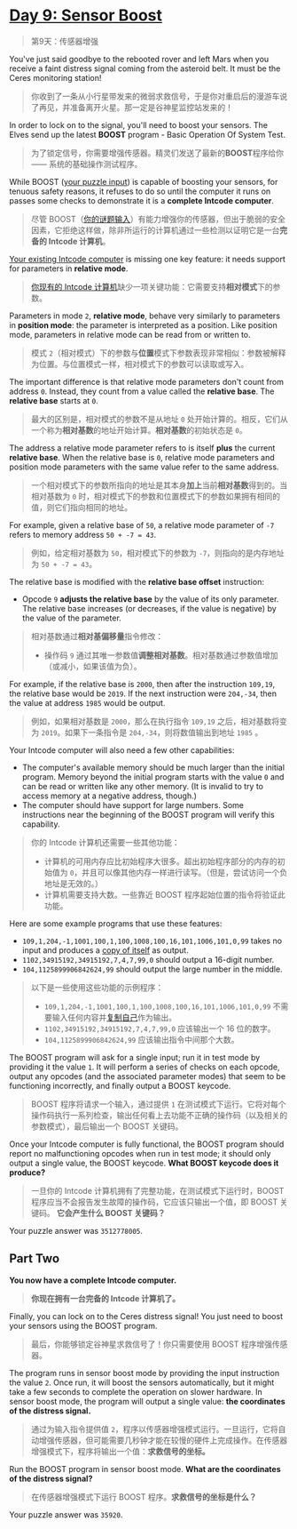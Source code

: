 # [Day 9: Sensor Boost](https://adventofcode.com/2019/day/9)

> 第9天：传感器增强

You've just said goodbye to the rebooted rover and left Mars when you receive a faint distress signal coming from the asteroid belt. It must be the Ceres monitoring station!

> 你收到了一条从小行星带发来的微弱求救信号，于是你对重启后的漫游车说了再见，并准备离开火星。那一定是谷神星监控站发来的！

In order to lock on to the signal, you'll need to boost your sensors. The Elves send up the latest **BOOST** program - Basic Operation Of System Test.

> 为了锁定信号，你需要增强传感器。精灵们发送了最新的**BOOST**程序给你 —— 系统的基础操作测试程序。

While BOOST ([your puzzle input](day9.txt)) is capable of boosting your sensors, for tenuous safety reasons, it refuses to do so until the computer it runs on passes some checks to demonstrate it is a **complete Intcode computer**.

> 尽管 BOOST（[你的谜题输入](day9.txt)）有能力增强你的传感器，但出于脆弱的安全因素，它拒绝这样做，除非所运行的计算机通过一些检测以证明它是一台**完备的 Intcode 计算机**。

[Your existing Intcode computer](day5.md) is missing one key feature: it needs support for parameters in **relative mode**.

> [你现有的 Intcode 计算机](day5.md)缺少一项关键功能：它需要支持**相对模式**下的参数。

Parameters in mode `2`, **relative mode**, behave very similarly to parameters in **position mode**: the parameter is interpreted as a position. Like position mode, parameters in relative mode can be read from or written to.

> 模式 `2`（相对模式）下的参数与**位置**模式下参数表现非常相似：参数被解释为位置。与位置模式一样，相对模式下的参数可以读取或写入。

The important difference is that relative mode parameters don't count from address `0`. Instead, they count from a value called the **relative base**. The **relative base** starts at `0`.

> 最大的区别是，相对模式的参数不是从地址 `0` 处开始计算的。相反，它们从一个称为**相对基数**的地址开始计算。**相对基数**的初始状态是 `0`。

The address a relative mode parameter refers to is itself **plus** the current **relative base**. When the relative base is `0`, relative mode parameters and position mode parameters with the same value refer to the same address.

> 一个相对模式下的参数所指向的地址是其本身**加上**当前**相对基数**得到的。当相对基数为 `0` 时，相对模式下的参数和位置模式下的参数如果拥有相同的值，则它们指向相同的地址。

For example, given a relative base of `50`, a relative mode parameter of `-7` refers to memory address `50 + -7 = 43`.

> 例如，给定相对基数为 `50`，相对模式下的参数为 `-7`，则指向的是内存地址为 `50 + -7 = 43`。

The relative base is modified with the **relative base offset** instruction:

- Opcode `9` **adjusts the relative base** by the value of its only parameter. The relative base increases (or decreases, if the value is negative) by the value of the parameter.

> 相对基数通过**相对基偏移量**指令修改：
>
> - 操作码 `9` 通过其唯一参数值**调整相对基数**。相对基数通过参数值增加（或减小，如果该值为负）。

For example, if the relative base is `2000`, then after the instruction `109,19`, the relative base would be `2019`. If the next instruction were `204,-34`, then the value at address `1985` would be output.

> 例如，如果相对基数是 `2000`，那么在执行指令 `109,19` 之后，相对基数将变为 `2019`。如果下一条指令是 `204,-34`，则将数值输出到地址 `1985` 。

Your Intcode computer will also need a few other capabilities:

- The computer's available memory should be much larger than the initial program. Memory beyond the initial program starts with the value `0` and can be read or written like any other memory. (It is invalid to try to access memory at a negative address, though.)
- The computer should have support for large numbers. Some instructions near the beginning of the BOOST program will verify this capability.

> 你的 Intcode 计算机还需要一些其他功能：
>
> - 计算机的可用内存应比初始程序大很多。超出初始程序部分的内存的初始值为 `0`，并且可以像其他内存一样进行读写。（但是，尝试访问一个负地址是无效的。）
> - 计算机需要支持大数。一些靠近 BOOST 程序起始位置的指令将验证此功能。

Here are some example programs that use these features:

- `109,1,204,-1,1001,100,1,100,1008,100,16,101,1006,101,0,99` takes no input and produces a [copy of itself](https://en.wikipedia.org/wiki/Quine_(computing)) as output.
- `1102,34915192,34915192,7,4,7,99,0` should output a 16-digit number.
- `104,1125899906842624,99` should output the large number in the middle.

> 以下是一些使用这些功能的示例程序：
>
> - `109,1,204,-1,1001,100,1,100,1008,100,16,101,1006,101,0,99` 不需要输入任何内容并[复制自己](https://en.wikipedia.org/wiki/Quine_(computing))作为输出。
> - `1102,34915192,34915192,7,4,7,99,0` 应该输出一个 16 位的数字。
> - `104,1125899906842624,99` 应该输出指令中间那个大数。

The BOOST program will ask for a single input; run it in test mode by providing it the value `1`. It will perform a series of checks on each opcode, output any opcodes (and the associated parameter modes) that seem to be functioning incorrectly, and finally output a BOOST keycode.

> BOOST 程序将请求一个输入，通过提供 `1` 在测试模式下运行。它将对每个操作码执行一系列检查，输出任何看上去功能不正确的操作码（以及相关的参数模式），最后输出一个 BOOST 关键码。

Once your Intcode computer is fully functional, the BOOST program should report no malfunctioning opcodes when run in test mode; it should only output a single value, the BOOST keycode. **What BOOST keycode does it produce?**

> 一旦你的 Intcode 计算机拥有了完整功能，在测试模式下运行时，BOOST 程序应当不会报告发生故障的操作码，它应该只输出一个值，即 BOOST 关键码。 **它会产生什么 BOOST 关键码？**

Your puzzle answer was `3512778005`.

## Part Two

**You now have a complete Intcode computer.**

> **你现在拥有一台完备的 Intcode 计算机了。**

Finally, you can lock on to the Ceres distress signal! You just need to boost your sensors using the BOOST program.

> 最后，你能够锁定谷神星求救信号了！你只需要使用 BOOST 程序增强传感器。

The program runs in sensor boost mode by providing the input instruction the value `2`. Once run, it will boost the sensors automatically, but it might take a few seconds to complete the operation on slower hardware. In sensor boost mode, the program will output a single value: **the coordinates of the distress signal.**

> 通过为输入指令提供值 `2`，程序以传感器增强模式运行。一旦运行，它将自动增强传感器，但可能需要几秒钟才能在较慢的硬件上完成操作。在传感器增强模式下，程序将输出一个值：**求救信号的坐标。**

Run the BOOST program in sensor boost mode. **What are the coordinates of the distress signal?**

> 在传感器增强模式下运行 BOOST 程序。**求救信号的坐标是什么？**

Your puzzle answer was `35920`.
